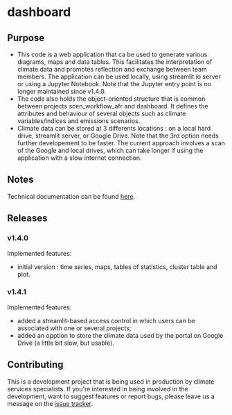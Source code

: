 # dashboard

## Purpose

- This code is a web application that ca be used to generate various diagrams, maps and data tables. This facilitates
  the interpretation of climate data and promotes reflection and exchange between team members. The application can be
  used locally, using streamlit.io server or using a Jupyter Notebook. Note that the Jupyter entry point is no longer
  maintained since v1.4.0.
- The code also holds the object-oriented structure that is common between projects scen_workflow_afr and dashboard. It
  defines the attributes and behaviour of several objects such as climate variables/indices and emissions scenarios.
- Climate data can be stored at 3 differents locations : on a local hard drive, streamlit server, or Google Drive. Note
  that the 3rd option needs further developement to be faster. The current approach involves a scan of the Google and
  local drives, which can take longer if using the application with a slow internet connection.   

## Notes

Technical documentation can be found [here](https://ouranos-my.sharepoint.com/:f:/g/personal/yanrou1_ouranos_ca/EknV5GO46cxChVpilQwKzMQBrB3wu4e6aS3bUfoUlZ3gwg?e=R1Ju2C).

## Releases

### v1.4.0

Implemented features:
- initial version : time series, maps, tables of statistics, cluster table and plot.

### v1.4.1

Implemented features:
- added a streamlit-based access control in which users can be associated with one or several projects;
- added an opption to store the climate data used by the portal on Google Drive (a little bit slow, but usable).

## Contributing

This is a development project that is being used in production by climate services specialists. If you're interested in
being involved in the development, want to suggest features or report bugs, please leave us a message on the
[issue tracker](https://github.com/yrouranos/dashboard/issues).